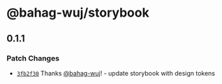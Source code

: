 # @bahag-wuj/storybook

## 0.1.1

### Patch Changes

- [`3fb2f30`](https://github.com/bahag-buttf/bahag-design-system/commit/3fb2f306cc59560aecdc99b0cf9da50ec77581d8) Thanks [@bahag-wuj](https://github.com/bahag-wuj)! - update storybook with design tokens

